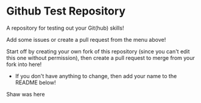 # Github Test Repository
A repository for testing out your Git(hub) skills!

Add some issues or create a pull request from the menu above!

Start off by creating your own fork of this repository (since you can't edit this one without permission), then create a pull request to merge from your fork into here!
- If you don't have anything to change, then add your name to the README below!

Shaw was here
